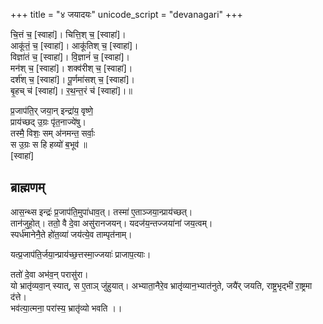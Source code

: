 +++
title = "४ जयादयः"
unicode_script = "devanagari"
+++

चि॒त्तं च॒ [स्वाहा॑]। चित्ति॒श् च॒ [स्वाहा॑]।  
आकू॑तं॒ च॒ [स्वाहा॑]।  आकू॑तिश् च॒ [स्वाहा॑]।  
विज्ञा॑तं च॒ [स्वाहा॑]।  वि॒ज्ञानं॑ च॒ [स्वाहा॑]।  
मन॑श् च॒ [स्वाहा॑]। शक्व॑रीश् च॒ [स्वाहा॑]।  
दर्श॑श् च॒ [स्वाहा॑]। पू॒र्णमा॑सश् च॒ [स्वाहा॑]।  
बृ॒हच् च॑ [स्वाहा॑]।  र॒थ॒न्त॒रं च॑ [स्वाहा॑]।॥

प्र॒जाप॑ति॒र् जया॒न् इन्द्रा॑य॒ वृष्णे॒  
प्राय॑च्छद् उ॒ग्रः पृ॑त॒नाज्ये॑षु।  
तस्मै॒ विशः॒ सम् अ॑नमन्त॒ सर्वाः॒  
स उ॒ग्रः स हि हव्यो॑ ब॒भूव॑ ॥  
[स्वाहा॑]

## ब्राह्मणम्
आस॒न्थ्स इन्द्रः॑ प्र॒जाप॑ति॒मुपा॑धाव॒त्। तस्मा॑ ए॒ताञ्जया॒न्प्राय॑च्छत्।  
तान॑जुहो॒त्। ततो॒ वै दे॒वा असु॑रानजयन्। यदज॑य॒न्तज्जया॑नां जय॒त्वम्।  
स्पर्ध॑मानेनै॒ते हो॑त॒व्या॑ जय॑त्ये॒व ताम्पृत॑नाम्।  

यत्प्र॒जाप॑ति॒र्जया॒न्प्राय॑च्छ॒त्तस्मा॒ज्जयाः॑ प्राजाप॒त्याः।  

ततो॑ दे॒वा अभ॑व॒न् परासु॑रा।  
यो भ्रातृ॑व्यवा॒न् स्यात्, स ए॒ताञ् जु॑हुयात्। अभ्याता॒नैरे॒व भ्रातृ॑व्यान॒भ्यात॑नुते, जयै॑र् जयति, राष्ट्र॒भृद्भी॑ रा॒ष्ट्रमा द॑त्ते।  
भव॑त्या॒त्मना॒ परा॑स्य॒ भ्रातृ॑व्यो भवति ।।
